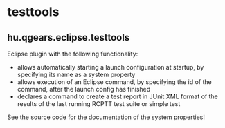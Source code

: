 # testtools

## hu.qgears.eclipse.testtools
Eclipse plugin with the following functionality:
* allows automatically starting a launch configuration at startup, by specifying its name as a system property
* allows execution of an Eclipse command, by specifying the id of the command, after the launch config has finished
* declares a command to create a test report in JUnit XML format of the results of the last running RCPTT test suite or simple test

See the source code for the documentation of the system properties!

